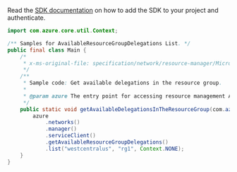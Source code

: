 Read the [SDK documentation](https://github.com/Azure/azure-sdk-for-java/blob/azure-resourcemanager_2.12.0/sdk/resourcemanager/azure-resourcemanager/README.md) on how to add the SDK to your project and authenticate.

```java
import com.azure.core.util.Context;

/** Samples for AvailableResourceGroupDelegations List. */
public final class Main {
    /*
     * x-ms-original-file: specification/network/resource-manager/Microsoft.Network/stable/2021-05-01/examples/AvailableDelegationsResourceGroupGet.json
     */
    /**
     * Sample code: Get available delegations in the resource group.
     *
     * @param azure The entry point for accessing resource management APIs in Azure.
     */
    public static void getAvailableDelegationsInTheResourceGroup(com.azure.resourcemanager.AzureResourceManager azure) {
        azure
            .networks()
            .manager()
            .serviceClient()
            .getAvailableResourceGroupDelegations()
            .list("westcentralus", "rg1", Context.NONE);
    }
}
```
